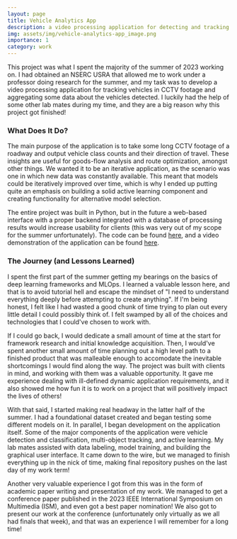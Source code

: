 ```yaml
---
layout: page
title: Vehicle Analytics App
description: a video processing application for detecting and tracking 15 classes of vehicles
img: assets/img/vehicle-analytics-app_image.png
importance: 1
category: work
---
```


This project was what I spent the majority of the summer of 2023 working on. I had obtained an NSERC USRA that allowed me to work under a professor doing research for the summer, and my task was to develop a video processing application for tracking vehicles in CCTV footage and aggregating some data about the vehicles detected. I luckily had the help of some other lab mates during my time, and they are a big reason why this project got finished!

### What Does It Do?

The main purpose of the application is to take some long CCTV footage of a roadway and output vehicle class counts and their direction of travel. These insights are useful for goods-flow analysis and route optimization, amongst other things. We wanted it to be an iterative application, as the scenario was one in which new data was constantly available. This meant that models could be iteratively improved over time, which is why I ended up putting quite an emphasis on building a solid active learning component and creating functionality for alternative model selection.

The entire project was built in Python, but in the future a web-based interface with a proper backend integrated with a database of processing results would increase usability for clients (this was very out of my scope for the summer unfortunately). The code can be found [here](https://github.com/Jquinny/Vehicle-Analytics-App), and a video demonstration of the application can be found [here](https://drive.google.com/file/d/1F5YM1VlahphWRd3eGtMNBK81S-v46Muk/view?usp=sharing).

### The Journey (and Lessons Learned)

I spent the first part of the summer getting my bearings on the basics of deep learning frameworks and MLOps. I learned a valuable lesson here, and that is to avoid tutorial hell and escape the mindset of "I need to understand everything deeply before attempting to create anything". If I'm being honest, I felt like I had wasted a good chunk of time trying to plan out every little detail I could possibly think of. I felt swamped by all of the choices and technologies that I could've chosen to work with.

If I could go back, I would dedicate a small amount of time at the start for framework research and initial knowledge acquisition. Then, I would've spent another small amount of time planning out a high level path to a finished product that was malleable enough to accomodate the inevitable shortcomings I would find along the way.
The project was built with clients in mind, and working with them was a valuable opportunity. It gave me experience dealing with ill-defined dynamic application requirements, and it also showed me how fun it is to work on a project that will positively impact the lives of others!

With that said, I started making real headway in the latter half of the summer. I had a foundational dataset created and began testing some different models on it. In parallel, I began development on the application itself. Some of the major components of the application were vehicle detection and classification, multi-object tracking,
and active learning. My lab mates assisted with data labeling, model training, and building the graphical user interface. It came down to the wire, but we managed to finish everything up in the nick of time, making final repository pushes on the last day of my work term!

Another very valuable experience I got from this was in the form of academic paper writing and presentation of my work. We managed to get a conference paper published in the 2023 IEEE International Symposium on Multimedia (ISM), and even got a best paper nomination! We also got to present our work at the conference (unfortunately only virtually as we all had finals that week), and that was an experience I will remember for a long time!
